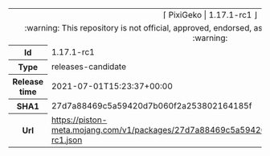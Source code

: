 <html><table>
<tr><td colspan="2" align="center"><img width="0" height="0"><br/>⌈ PixiGeko | 1.17.1-rc1 ⌋<br/><img width="0" height="0"></td></tr>
<tr><td colspan="2" align="center"><img width="0" height="0"><br/>
:warning: This repository is not official, approved, endorsed, associated or connected with Mojang :warning:
<br/><img width="0" height="0"></td></tr>
<tr><th>Id</th><td>1.17.1-rc1</td></tr>
<tr><th>Type</th><td>releases-candidate</td></tr>
<tr><th>Release time</th><td>2021-07-01T15:23:37+00:00</td></tr>
<tr><th>SHA1</th><td>27d7a88469c5a59420d7b060f2a253802164185f</td></tr>
<tr><th>Url</th><td><a href="https://piston-meta.mojang.com/v1/packages/27d7a88469c5a59420d7b060f2a253802164185f/1.17.1-rc1.json">https://piston-meta.mojang.com/v1/packages/27d7a88469c5a59420d7b060f2a253802164185f/1.17.1-rc1.json</a></td></tr>